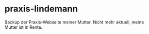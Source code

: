 # praxis-lindemann
Backup der Praxis-Webseite meiner Mutter. Nicht mehr aktuell, meine Mutter ist in Rente.
